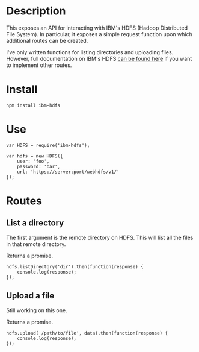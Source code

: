 # Description

This exposes an API for interacting with IBM's HDFS (Hadoop Distributed File System). In particular, it exposes a simple request function upon which additional routes can be created.

I've only written functions for listing directories and uploading files. However, full documentation on IBM's HDFS [can be found here](http://www-01.ibm.com/support/knowledgecenter/SSPT3X_3.0.0/com.ibm.swg.im.infosphere.biginsights.admin.doc/doc/admin_fileupload_rest_apis.html) if you want to implement other routes.

# Install

    npm install ibm-hdfs

# Use

```
var HDFS = require('ibm-hdfs');

var hdfs = new HDFS({
    user: 'foo',
    password: 'bar',
    url: 'https://server:port/webhdfs/v1/'
});
```

# Routes

## List a directory

The first argument is the remote directory on HDFS. This will list all the files in that remote directory.

Returns a promise.

```
hdfs.listDirectory('dir').then(function(response) {
    console.log(response);
});
```

## Upload a file

Still working on this one.

Returns a promise.

```
hdfs.upload('/path/to/file', data).then(function(response) {
    console.log(response);
});
```
